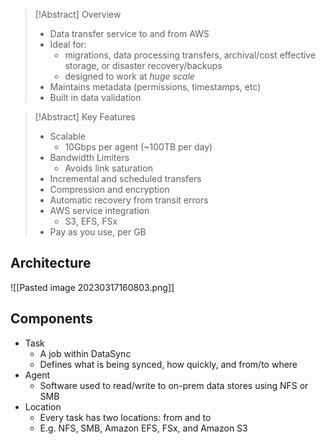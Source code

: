 
>[!Abstract] Overview
> - Data transfer service to and from AWS
> - Ideal for:
> 	- migrations, data processing transfers, archival/cost effective storage, or disaster recovery/backups
> 	- designed to work at *huge scale*
> - Maintains metadata (permissions, timestamps, etc)
> - Built in data validation

>[!Abstract] Key Features
> - Scalable
> 	- 10Gbps per agent (~100TB per day)
> - Bandwidth Limiters
> 	- Avoids link saturation
> - Incremental and scheduled transfers
> - Compression and encryption
> - Automatic recovery from transit errors
> - AWS service integration
> 	- S3, EFS, FSx
> - Pay as you use, per GB

## Architecture

![[Pasted image 20230317160803.png]]

## Components

- Task
	- A job within DataSync
	- Defines what is being synced, how quickly, and from/to where
- Agent
	- Software used to read/write to on-prem data stores using NFS or SMB
- Location
	- Every task has two locations: from and to
	- E.g. NFS, SMB, Amazon EFS, FSx, and Amazon S3